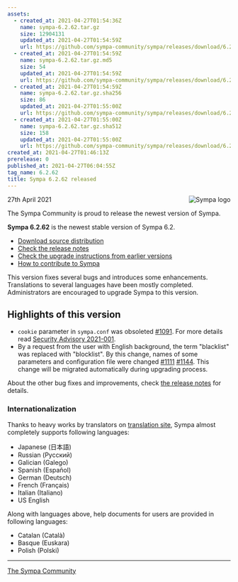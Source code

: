 ```yaml
---
assets:
  - created_at: 2021-04-27T01:54:36Z
    name: sympa-6.2.62.tar.gz
    size: 12904131
    updated_at: 2021-04-27T01:54:59Z
    url: https://github.com/sympa-community/sympa/releases/download/6.2.62/sympa-6.2.62.tar.gz
  - created_at: 2021-04-27T01:54:59Z
    name: sympa-6.2.62.tar.gz.md5
    size: 54
    updated_at: 2021-04-27T01:54:59Z
    url: https://github.com/sympa-community/sympa/releases/download/6.2.62/sympa-6.2.62.tar.gz.md5
  - created_at: 2021-04-27T01:54:59Z
    name: sympa-6.2.62.tar.gz.sha256
    size: 86
    updated_at: 2021-04-27T01:55:00Z
    url: https://github.com/sympa-community/sympa/releases/download/6.2.62/sympa-6.2.62.tar.gz.sha256
  - created_at: 2021-04-27T01:55:00Z
    name: sympa-6.2.62.tar.gz.sha512
    size: 158
    updated_at: 2021-04-27T01:55:00Z
    url: https://github.com/sympa-community/sympa/releases/download/6.2.62/sympa-6.2.62.tar.gz.sha512
created_at: 2021-04-27T01:46:13Z
prerelease: 0
published_at: 2021-04-27T06:04:55Z
tag_name: 6.2.62
title: Sympa 6.2.62 released
---
```


<img align="right" src="https://www.sympa.org/_media/logos/old/sympa_multi_150x121.png" title="Sympa logo"/> 27th April 2021

The Sympa Community is proud to release the newest version of Sympa.

**Sympa 6.2.62** is the newest stable version of Sympa 6.2.

  - [Download source distribution](https://github.com/sympa-community/sympa/releases/download/6.2.62/sympa-6.2.62.tar.gz)
  - [Check the release notes](https://github.com/sympa-community/sympa/blob/6.2.62/NEWS.md)
  - [Check the upgrade instructions from earlier versions](https://sympa-community.github.io/manual/upgrade/notes.html)
  - [How to contribute to Sympa](https://github.com/sympa-community/sympa/blob/6.2.62/CONTRIBUTING.md)

This version fixes several bugs and introduces some enhancements.  Translations to several languages have been mostly completed.  Administrators are encouraged to upgrade Sympa to this version.

Highlights of this version
--------------------------

- `cookie` parameter in `sympa.conf` was obsoleted [\#1091](https://github.com/sympa-community/sympa/issues/1091).  For more details read [Security Advisory 2021-001](https://sympa-community.github.io/security/2021-001.html).
- By a request from the user with English background, the term "blacklist" was replaced with "blocklist".  By this change, names of some parameters and configuration file were changed [\#1111](https://github.com/sympa-community/sympa/issues/1111) [\#1144](https://github.com/sympa-community/sympa/issues/1144). This change will be migrated automatically during upgrading process.

About the other bug fixes and improvements, check [the release notes](https://github.com/sympa-community/sympa/blob/6.2.62/NEWS.md) for details.

### Internationalization

Thanks to heavy works by translators on [translation site](https://translate.sympa.org), Sympa almost completely supports following languages:

  * Japanese (日本語)
  * Russian (Русский)
  * Galician (Galego)
  * Spanish (Español)
  * German (Deutsch)
  * French (Français)
  * Italian (Italiano)
  * US English

Along with languages above, help documents for users are provided in following languages:

  * Catalan (Català)
  * Basque (Euskara)
  * Polish (Polski)

----


[The Sympa Community](https://github.com/sympa-community)
